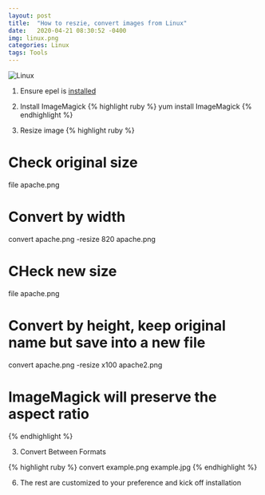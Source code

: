 ```yaml
---
layout: post
title:  "How to reszie, convert images from Linux"
date:   2020-04-21 08:30:52 -0400
img: linux.png
categories: Linux
tags: Tools
---
```


![Linux]({{site.baseurl}}/images/linux.png)

1. Ensure epel is [installed][epel-url]

2. Install ImageMagick
{% highlight ruby %}
yum install ImageMagick
{% endhighlight %}

3. Resize image
{% highlight ruby %}

# Check original size
file apache.png 
# Convert by width
convert apache.png -resize 820 apache.png
# CHeck new size
file apache.png 

# Convert by height, keep original name but save into a new file
convert apache.png -resize x100 apache2.png

# ImageMagick will preserve the aspect ratio
{% endhighlight %}

3. Convert Between Formats
 
{% highlight ruby %}
convert example.png example.jpg
{% endhighlight %}

6. The rest are customized to your preference and kick off installation

[epel-url]: {{site.baseurl}}/linux/2020/04/21/install-epel.html
